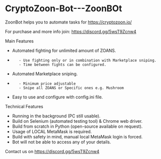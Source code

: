# CryptoZoon-Bot---ZoonBOt
ZoonBot helps you to automate tasks for https://cryptozoon.io/

For purchase and more info join: https://discord.gg/5wsT9Zcnw4

Main Features

- Automated fighting for unlimited amount of ZOANS.
- 
         - Use fighting only or in combination with Marketplace sniping.
         - Time between fights can be configured.
- Automated Marketplace sniping.
- 
         - Minimum price adjustable
         - Snipe all ZOANS or Specific ones e.g. Mushroom

- Easy to use and configure with config.ini file.

Technical Features

- Running in the background (PC still usable).
- Build on Selenium (automated testing tool) & Chrome web driver.
- Build from scratch in Python (open-source available on request).
- Usage of LOCAL MetaMask is required.
- Build with safety in mind, manual local MetaMask login is forced.
- Bot will not be able to access any of your details.


Contact us on https://discord.gg/5wsT9Zcnw4

